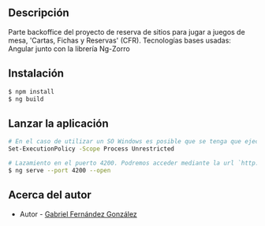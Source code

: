 ## Descripción
Parte backoffice del proyecto de reserva de sitios para jugar a juegos de mesa, 'Cartas, Fichas y Reservas' (CFR). Tecnologías bases usadas: Angular junto con la librería Ng-Zorro

## Instalación

```bash
$ npm install
$ ng build
```

## Lanzar la aplicación

```bash
# En el caso de utilizar un SO Windows es posible que se tenga que ejecutar el siguiente comando
Set-ExecutionPolicy -Scope Process Unrestricted

# Lazamiento en el puerto 4200. Podremos acceder mediante la url `http://localhost:4200/`
$ ng serve --port 4200 --open
```

## Acerca del autor

- Autor - [Gabriel Fernández González](gfernandez573r@fpdrioja.com)
